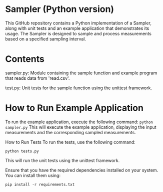 # Sampler (Python version)
This GitHub repository contains a Python implementation of a Sampler, along with unit tests and an example application that demonstrates its usage. The Sampler is designed to sample and process measurements based on a specified sampling interval.

# Contents
sampler.py: Module containing the sample function and example program that reads data from 'read.csv'.

test.py: Unit tests for the sample function using the unittest framework.

# How to Run Example Application
To run the example application, execute the following command:
```python sampler.py```
This will execute the example application, displaying the input measurements and the corresponding sampled measurements.

How to Run Tests
To run the tests, use the following command:

```
python tests.py
```
This will run the unit tests using the unittest framework.

Ensure that you have the required dependencies installed on your system. You can install them using:

```
pip install -r requirements.txt
```
